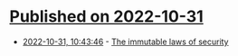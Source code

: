 # [Published on 2022-10-31](index.md)

* [2022-10-31, 10:43:46](https://lobste.rs/s/ptvnva/immutable_laws_security) - [The immutable laws of security](https://learn.microsoft.com/en-us/security/compass/ten-laws-of-security)
